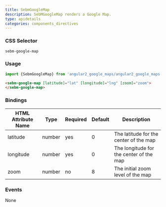 ```yaml
---
title: SebmGoogleMap
description: SebMGoogleMap renders a Google Map.
type: apidetails
categories: components_directives
---
```


### CSS Selector

```css
sebm-google-map
```

### Usage

```typescript
import {SebmGoogleMap} from 'angular2_google_maps/angular2_google_maps';
```

```html
<sebm-google-map [latitude]="lat" [longitude]="lng" [zoom]="zoom">
</sebm-google-map>
```

### Bindings

| HTML Attribute Name | Type   | Required | Default | Description                             |
|---------------------|--------|----------|---------|-----------------------------------------|
| latitude            | number | yes      | 0       | The latitude for the center of the map  |
| longitude           | number | yes      | 0       | The longitude for the center of the map |
| zoom                | number | no       | 8       | The initial zoom level of the map       |

### Events

None